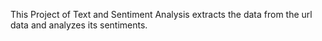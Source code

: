 This Project of Text and Sentiment Analysis extracts the data from the url data and analyzes its sentiments.
